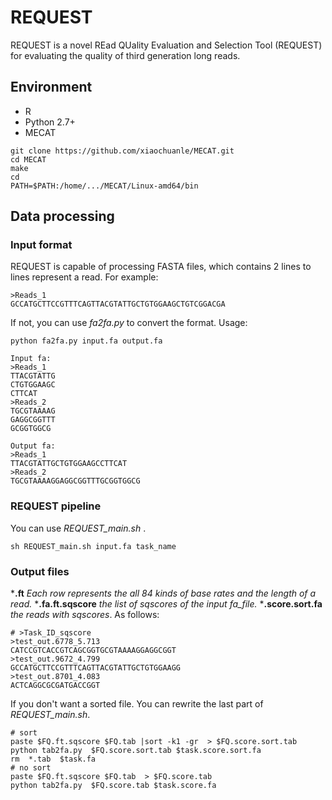 # REQUEST

REQUEST is a novel REad QUality Evaluation and Selection Tool (REQUEST) for evaluating the quality of third generation long reads.

## Environment
- R 
- Python 2.7+
- MECAT
```
git clone https://github.com/xiaochuanle/MECAT.git
cd MECAT
make 
cd 
PATH=$PATH:/home/.../MECAT/Linux-amd64/bin
```
## Data processing
 ### Input format
 REQUEST is capable of processing FASTA files, which contains 2 lines to  lines represent a read.  For example:
 ```
 >Reads_1
 GCCATGCTTCCGTTTCAGTTACGTATTGCTGTGGAAGCTGTCGGACGA
 ``` 
If not, you can use *fa2fa.py* to convert the format. Usage:
 ```
python fa2fa.py input.fa output.fa

Input fa:
>Reads_1
TTACGTATTG
CTGTGGAAGC
CTTCAT
>Reads_2
TGCGTAAAAG
GAGGCGGTTT
GCGGTGGCG

Output fa:
>Reads_1
TTACGTATTGCTGTGGAAGCCTTCAT
>Reads_2
TGCGTAAAAGGAGGCGGTTTGCGGTGGCG
```

 ### REQUEST pipeline
 You can use *REQUEST_main.sh* .
 ```
 sh REQUEST_main.sh input.fa task_name 
 ```
 
 ### Output files
 ***.ft**   *Each row represents the all 84 kinds of base rates and the length of a read.*
 ***.fa.ft.sqscore**   *the list of sqscores of the input fa_file.*
***.score.sort.fa**    *the reads with sqscores*. As follows:
```
# >Task_ID_sqscore
>test_out.6778_5.713
CATCCGTCACCGTCAGCGGTGCGTAAAAGGAGGCGGT
>test_out.9672_4.799
GCCATGCTTCCGTTTCAGTTACGTATTGCTGTGGAAGG
>test_out.8701_4.083
ACTCAGGCGCGATGACCGGT
````
If you don't want a sorted file. You can rewrite the last part of *REQUEST_main.sh*.
```
# sort 
paste $FQ.ft.sqscore $FQ.tab |sort -k1 -gr  > $FQ.score.sort.tab
python tab2fa.py  $FQ.score.sort.tab $task.score.sort.fa
rm  *.tab  $task.fa 
# no sort 
paste $FQ.ft.sqscore $FQ.tab  > $FQ.score.tab
python tab2fa.py  $FQ.score.tab $task.score.fa
```
